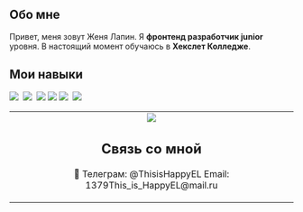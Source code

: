## Обо мне

Привет, меня зовут Женя Лапин. Я **фронтенд разработчик junior** уровня. В настоящий момент обучаюсь в **Хекслет Колледже**.

## Мои навыки

<img src="https://img.shields.io/badge/HTML-%23E34F26.svg?logo=html5&logoColor=white"> 
<img src="https://img.shields.io/badge/CSS-1572B6?logo=css3&logoColor=fff"> 
<img src="https://img.shields.io/badge/JavaScript-F7DF1E?logo=javascript&logoColor=000">
<img src="https://img.shields.io/badge/Python-3776AB?logo=python&logoColor=fff">
<img src="https://img.shields.io/badge/GitHub-%23121011.svg?logo=github&logoColor=white"> 
<img src="https://img.shields.io/badge/npm-CB3837?logo=npm&logoColor=fff"> 

<table><tbody><tr border="none"><td width="50%" align="center">
<img src="https://www.codewars.com/users/This_is_Happy/badges/large">

## Связь со мной

<p align="center">🔗 Телеграм: @ThisisHappyEL </a> Email: 1379This_is_HappyEL@mail.ru</p>
